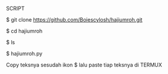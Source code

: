 SCRIPT

$ git clone https://github.com/Boiescylosh/hajiumroh.git

$ cd hajiumroh

$ ls

$ hajiumroh.py

Copy teksnya sesudah ikon $ lalu paste tiap teksnya di TERMUX
